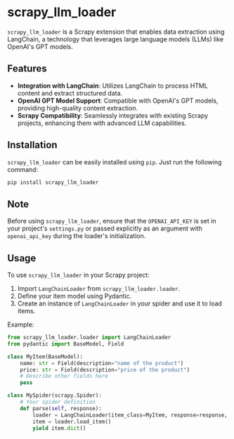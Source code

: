 # scrapy_llm_loader

`scrapy_llm_loader` is a Scrapy extension that enables data extraction using LangChain, a technology that leverages large language models (LLMs) like OpenAI's GPT models.

## Features

- **Integration with LangChain**: Utilizes LangChain to process HTML content and extract structured data.
- **OpenAI GPT Model Support**: Compatible with OpenAI's GPT models, providing high-quality content extraction.
- **Scrapy Compatibility**: Seamlessly integrates with existing Scrapy projects, enhancing them with advanced LLM capabilities.

## Installation

`scrapy_llm_loader` can be easily installed using `pip`. Just run the following command:

```bash
pip install scrapy_llm_loader
```


## Note
Before using `scrapy_llm_loader`, ensure that the `OPENAI_API_KEY` is set in your project's `settings.py` or passed explicitly as an argument with `openai_api_key` during the loader's initialization.

## Usage
To use `scrapy_llm_loader` in your Scrapy project:
1. Import `LangChainLoader` from `scrapy_llm_loader.loader`.
2. Define your item model using Pydantic.
3. Create an instance of `LangChainLoader` in your spider and use it to load items.

Example:

```python
from scrapy_llm_loader.loader import LangChainLoader
from pydantic import BaseModel, Field

class MyItem(BaseModel):
    name: str = Field(description="name of the product")
    price: str = Field(description="price of the product")
    # Describe other fields here
    pass

class MySpider(scrapy.Spider):
    # Your spider definition
    def parse(self, response):
        loader = LangChainLoader(item_class=MyItem, response=response, crawler=self.crawler)
        item = loader.load_item()
        yield item.dict()
```



